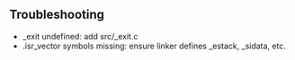 ## Troubleshooting

- _exit undefined: add src/_exit.c
- .isr_vector symbols missing: ensure linker defines _estack, _sidata, etc.
